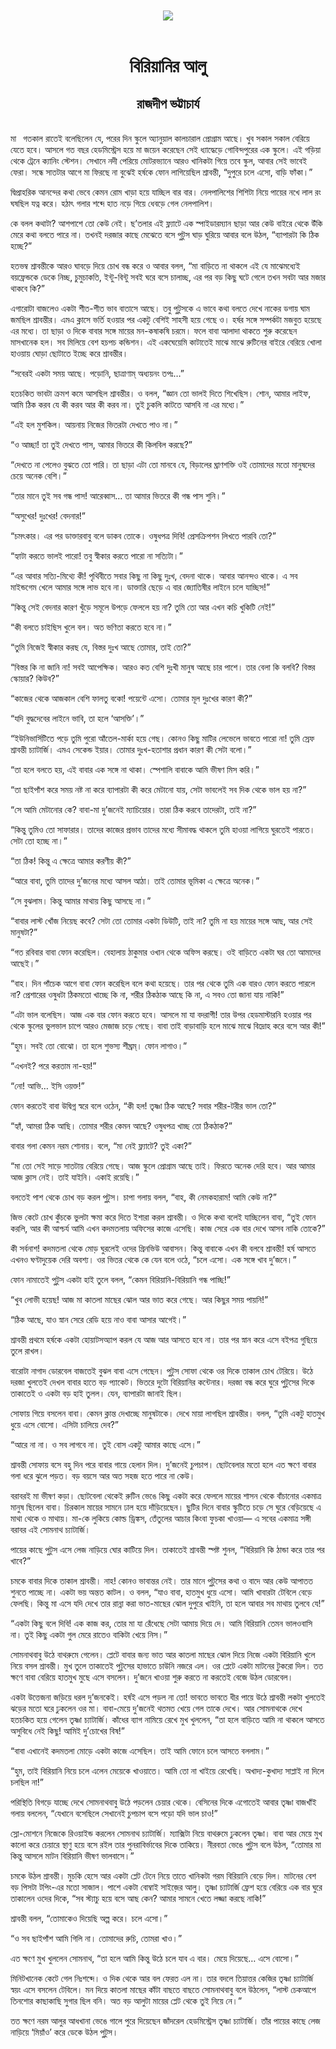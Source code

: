 <div align=center> <img src="../../metadata/images/rabibasariya/বিরিয়ানির-আলু-রাজদীপ-ভট্টাচার্য.jpg" align="center"></div><br><h1 align=center>বিরিয়ানির আলু</h1>
<h2 align=center>রাজদীপ ভট্টাচার্য</h2><br>মা  গতকাল রাতেই বলেছিলেন যে, পরের দিন স্কুলে অ্যানুয়াল কালচারাল প্রোগ্রাম আছে। খুব সকাল সকাল বেরিয়ে যেতে হবে। আসলে গত বছর হেডমিস্ট্রেস হয়ে মা জয়েন করেছেন সেই ধ্যাদ্ধেড়ে গোবিন্দপুরের এক স্কুলে। এই গড়িয়া থেকে ট্রেনে ক্যানিং স্টেশন। সেখানে নদী পেরিয়ে মোটরভ্যানে আরও খানিকটা গিয়ে তবে স্কুল, আবার সেই ভাবেই ফেরা। সন্ধে সাতটার আগে মা ফিরছে না বুঝেই হর্ষকে ফোন লাগিয়েছিল শ্রাবন্তী, “দুপুরে চলে এসো, বাড়ি ফাঁকা।”

দ্বিপ্রাহরিক আনন্দের কথা ভেবে কেমন রোম খাড়া হয়ে যাচ্ছিল বার বার। নেলপালিশের শিশিটা নিয়ে পায়ের নখে লাল রং ঘষছিল যত্ন করে। হঠাৎ গলার শব্দে হাত নড়ে গিয়ে ধেবড়ে গেল নেলপালিশ।

কে বলল কথাটা? আশপাশে তো কেউ নেই। ছ’তলার এই ফ্ল্যাটে এক স্পাইডারম্যান ছাড়া আর কেউ বাইরে থেকে উঁকি মেরে কথা বলতে পারে না। তখনই দরজার কাছে মেঝেতে বসে পুটুস ঘাড় ঘুরিয়ে আবার বলে উঠল, “ব্যাপারটা কি ঠিক হচ্ছে?”

হতভম্ব শ্রাবন্তীকে আরও ঘাবড়ে দিয়ে চোখ বন্ধ করে ও আবার বলল, “মা বাড়িতে না থাকলে এই যে মাঝেমধ্যেই বয়ফ্রেন্ডকে ডেকে নিচ্ছ, চুমুচাকতি, ইন্টু-বিন্টু সবই ঘরে বসে চালাচ্ছ, এর পর বড় কিছু ঘটে গেলে তখন সবটা আর মজার থাকবে কি?”

এগারোটা বাজলেও একটা শীত-শীত ভাব বাতাসে আছে। তবু পুটুসকে এ ভাবে কথা বলতে দেখে নাকের ডগায় ঘাম জমছিল শ্রাবন্তীর। এমএ ক্লাসে ভর্তি হওয়ার পর একটু বেশিই সাহসী হয়ে গেছে ও। হর্ষর সঙ্গে সম্পর্কটা মজবুত হয়েছে এর মধ্যে। তা ছাড়া ও দিকে বাবার সঙ্গে মায়ের মন-কষাকষি চরমে। ফলে বাবা আলাদা থাকতে শুরু করেছেন মাসখানেক হল। সব মিলিয়ে বেশ হচপচ কন্ডিশন। এই একঘেয়েমি কাটাতেই মাঝে মাঝে রুটিনের বাইরে বেরিয়ে খোলা হাওয়ায় ঘোড়া ছোটাতে ইচ্ছে করে শ্রাবন্তীর।

“সবেরই একটা সময় আছে। পড়োনি, ছাত্রাণাম্ অধ্যয়নং তপঃ…”

হতচকিত ভাবটা ক্রমশ কমে আসছিল শ্রাবন্তীর। ও বলল, “জ্ঞান তো ভালই দিতে শিখেছিস। শোন, আমার লাইফ, আমি ঠিক করব যে কী করব আর কী করব না। তুই চুকলি কাটতে আসবি না এর মধ্যে।”

“এই হল মুশকিল। আয়নায় নিজের ভিতরটা দেখতে পাও না।”

“ও আচ্ছা! তা তুই দেখতে পাস, আমার ভিতরে কী কিলবিল করছে?”

“দেখতে না পেলেও বুঝতে তো পারি। তা ছাড়া এটা তো মানবে যে, বিড়ালের ঘ্রাণশক্তি ওই তোমাদের মতো মানুষদের চেয়ে অনেক বেশি।”

“তার মানে তুই সব গন্ধ পাস! আরেব্বাস… তা আমার ভিতরে কী গন্ধ পাস শুনি।”

“অসুখের! দুঃখের! বেদনার!”

“চমৎকার। এর পর ডাক্তারবাবু বলে ডাকব তোকে। ওষুধপত্র দিবি! প্রেসক্রিপশন লিখতে পারবি তো?”

“হ্যাটা করতে ভালই পারো! তবু স্বীকার করতে পারো না সত্যিটা।”

“এর আবার সত্যি-মিথ্যে কী! পৃথিবীতে সবার কিছু না কিছু দুঃখ, বেদনা থাকে। আবার আনন্দও থাকে। এ সব মাইন্ডগেম খেলে আমার সঙ্গে লাভ হবে না। ডাক্তারি ছেড়ে এ বার জ্যোতিষীর লাইনে চলে যাচ্ছিস!”

“কিন্তু সেই বেদনার কারণ খুঁড়ে সমূলে উপড়ে ফেললে হয় না? তুমি তো আর এখন কচি খুকিটি নেই!”

“কী বলতে চাইছিস খুলে বল। অত ভণিতা করতে হবে না।”

“তুমি নিজেই স্বীকার করছ যে, বিস্তর দুঃখ আছে তোমার, তাই তো?”

“বিস্তর কি না জানি না! সবই আপেক্ষিক। আরও কত বেশি দুঃখী মানুষ আছে চার পাশে। তার বেলা কি বলবি? বিস্তর স্কোয়ার? কিউব?”

“কাজের থেকে আজকাল বেশি ফালতু বকো! পয়েন্টে এসো। তোমার মূল দুঃখের কারণ কী?”

“যদি বুদ্ধদেবের লাইনে ভাবি, তা হলে ‘আসক্তি’।”

“ইউনিভার্সিটিতে পড়ে তুমি পুরো আঁতেল-মার্কা হয়ে গেছ। কোনও কিছু মাটির লেভেলে ভাবতে পারো না! তুমি স্রেফ শ্রাবন্তী চ্যাটার্জি। এমএ সেকেন্ড ইয়ার। তোমার দুঃখ-হতাশার প্রধান কারণ কী সেটা বলো।”

“তা হলে বলতে হয়, এই বাবার এক সঙ্গে না থাকা। স্পেশালি বাবাকে আমি ভীষণ মিস করি।”

“তা ছাইপাঁশ করে সময় নষ্ট না করে ব্যাপারটা কী করে মেটানো যায়, সেটা ভাবলেই সব দিক থেকে ভাল হয় না?”

“সে আমি মেটানোর কে? বাবা-মা দু’জনেই ম্যাচিয়োর। তারা ঠিক করবে তাদেরটা, তাই না?”

“কিন্তু তুমিও তো সাফারার। তাদের কাজের প্রভাব তাদের মধ্যে সীমাবদ্ধ থাকলে তুমি হাওয়া লাগিয়ে ঘুরতেই পারতে। সেটা তো হচ্ছে না।”

“তা ঠিক! কিন্তু এ ক্ষেত্রে আমার করণীয় কী?”

“আরে বাবা, তুমি তাদের দু’জনের মধ্যে আসল আঠা। তাই তোমার ভূমিকা এ ক্ষেত্রে অনেক।”

“সে বুঝলাম। কিন্তু আমার মাথায় কিছু আসছে না।”

“বাবার লাস্ট খোঁজ নিয়েছ কবে? সেটা তো তোমার একটা ডিউটি, তাই না? তুমি না হয় মায়ের সঙ্গে আছ, আর সেই মানুষটা?”

“গত রবিবার বাবা ফোন করেছিল। বেহালায় ঠাকুমার ওখান থেকে অফিস করছে। ওই বাড়িতে একটা ঘর তো আমাদের আছেই।”

“বাহ। দিন পাঁচেক আগে বাবা ফোন করেছিল বলে কথা হয়েছে। তার পর থেকে তুমি এক বারও ফোন করতে পারলে না? প্রেশারের ওষুধটা ঠিকমতো খাচ্ছে কি না, শরীর ঠিকঠাক আছে কি না, এ সবও তো জানা যায় নাকি!”

“এটা ভাল বলেছিস। আজ এক বার ফোন করতে হবে। আসলে মা যা বদরাগী! তার উপর হেডমাস্টারনি হওয়ার পর থেকে স্কুলের ভুলভাল চাপে আরও মেজাজ চড়ে গেছে। বাবা তাই বাড়াবাড়ি হলে মাঝে মাঝে বিদ্রোহ করে বসে আর কী!”

“হুম। সবই তো বোঝো। তা হলে শুভস্য শীঘ্রম্‌। ফোন লাগাও।”

“এখনই? পরে করতাম না-হয়!”

“নো! আভি… ইসি ওয়ক্ত!”




ফোন করতেই বাবা উদ্বিগ্ন স্বরে বলে ওঠেন, “কী হল! তৃষ্ণা ঠিক আছে? সবার শরীর-টরীর ভাল তো?”

“হ্যাঁ, আমরা ঠিক আছি। তোমার শরীর কেমন আছে? ওষুধপত্র খাচ্ছ তো ঠিকঠাক?”

বাবার গলা কেমন নরম শোনায়। বলে, “মা নেই ফ্ল্যাটে? তুই একা?”

“মা তো সেই সাড়ে সাতটায় বেরিয়ে গেছে। আজ স্কুলে প্রোগ্রাম আছে তাই। ফিরতে অনেক দেরি হবে। আর আমার আজ ক্লাস নেই। তাই যাইনি। একাই রয়েছি।”

বলতেই পাশ থেকে চোখ বড় করল পুটুস। চাপা গলায় বলল, “বাহ, কী নেমকহারাম! আমি কেউ না?”

জিভ কেটে চোখ কুঁচকে ভুলটা ক্ষমা করে দিতে ইশারা করল শ্রাবন্তী। ও দিকে কথা বলেই যাচ্ছিলেন বাবা, “তুই ফোন করলি, আর কী আশ্চর্য আমি এখন কদমতলায় অফিসের কাজে এসেছি। কাজ সেরে এক বার দেখে আসব নাকি তোকে?”

কী সর্বনাশ! কদমতলা থেকে মোড় ঘুরলেই ওদের গ্রিনভিউ আবাসন। কিন্তু বাবাকে এখন কী বলবে শ্রাবন্তী! হর্ষ আসতে এখনও ঘণ্টাদুয়েক দেরি অবশ্য। ওর ভিতর থেকে কে যেন বলে ওঠে, “চলে এসো। এক সঙ্গে খাব দু’জনে।”

ফোন নামাতেই পুটুস একটা হাই তুলে বলল, “কেমন বিরিয়ানি-বিরিয়ানি গন্ধ পাচ্ছি!”

“খুব লোভী হয়েছ! আজ মা কাতলা মাছের ঝোল আর ভাত করে গেছে। আর কিছুর সময় পায়নি!”

“ঠিক আছে, যাও স্নান সেরে রেডি হয়ে নাও বাবা আসার আগেই।”

শ্রাবন্তী প্রথমে হর্ষকে একটা হোয়াটসঅ্যাপ করল যে আজ আর আসতে হবে না। তার পর স্নান করে এসে বইপত্র গুছিয়ে তুলে রাখল।




বারোটা নাগাদ ডোরবেল বাজতেই বুঝল বাবা এসে গেছেন। পুটুস সোফা থেকে ওর দিকে তাকাল চোখ টেরিয়ে। উঠে দরজা খুলতেই দেখল বাবার হাতে বড় প্যাকেট। ভিতরে দুটো বিরিয়ানির কন্টেনার। দরজা বন্ধ করে ঘুরে পুটুসের দিকে তাকাতেই ও একটা বড় হাই তুলল। যেন, ব্যাপারটা জানাই ছিল।

সোফায় গিয়ে বসলেন বাবা। কেমন ক্লান্ত দেখাচ্ছে মানুষটাকে। দেখে মায়া লাগছিল শ্রাবন্তীর। বলল, “তুমি একটু হাতমুখ ধুয়ে এসে বোসো। এসিটা চালিয়ে দেব?”

“আরে না না। ও সব লাগবে না। তুই বোস একটু আমার কাছে এসে।”

শ্রাবন্তী সোফায় বসে বহু দিন পরে বাবার গায়ে হেলান দিল। দু’জনেই চুপচাপ। ছোটবেলার মতো হলে এত ক্ষণে বাবার গলা ধরে ঝুলে পড়ত। বড় বয়সে আর অত সহজ হতে পারে না কেউ।

বরাবরই মা ভীষণ কড়া। ছোটবেলা থেকেই রুটিন ভেঙে কিছু একটা করে ফেললে মায়ের শাসন থেকে বাঁচানোর একমাত্র মানুষ ছিলেন বাবা। চিরকাল মায়ের সামনে ঢাল হয়ে দাঁড়িয়েছেন। ছুটির দিনে বাবার স্কুটিতে চড়ে সে ঘুরে বেড়িয়েছে এ মাথা থেকে ও মাথায়। মা-কে লুকিয়ে কোল্ড ড্রিঙ্কস, তেঁতুলের আচার কিংবা ফুচকা খাওয়া— এ সবের একমাত্র সঙ্গী বরাবর এই সোমনাথ চ্যাটার্জি।

পায়ের কাছে পুটুস এসে লেজ নাড়িয়ে ঘোর কাটিয়ে দিল। তাকাতেই শ্রাবন্তী স্পষ্ট শুনল, “বিরিয়ানি কি ঠান্ডা করে তার পর খাবে?”

চমকে বাবার দিকে তাকাল শ্রাবন্তী। নাহ! কোনও ভাবান্তর নেই। তার মানে পুটুসের কথা ও বাদে আর কেউ আপাতত শুনতে পাচ্ছে না। একটা ভয় অন্তত কাটল। ও বলল, “যাও বাবা, হাতমুখ ধুয়ে এসো। আমি খাবারটা টেবিলে বেড়ে ফেলছি। কিন্তু মা এসে যদি দেখে তার রান্না করা ভাত-মাছের ঝোল দুপুরে খাইনি, তা হলে আবার সব মাথায় তুলবে যে!”

“একটা কিছু বলে দিবি! এক কাজ কর, তোর মা যা রেঁধেছে সেটা আমায় দিয়ে দে। আমি বিরিয়ানি তেমন ভালওবাসি না। তুই কিছু একটা গুল মেরে রাতেও বাকিটা খেয়ে নিস।”

সোমনাথবাবু উঠে বাথরুমে গেলেন। প্লেটে বাবার জন্য ভাত আর কাতলা মাছের ঝোল দিয়ে নিজে একটা বিরিয়ানি খুলে নিয়ে বসল শ্রাবন্তী। মুখ তুলে তাকাতেই পুটুসের হাভাতে চাউনি নজরে এল। ওর প্লেটে একটা মাটনের টুকরো দিল। তত ক্ষণে বাবা বেরিয়ে হাতমুখ মুছে এসে বসলেন। দু’জনে খাওয়া শুরু করতে না করতেই বেজে উঠল ডোরবেল।

একটা উত্তেজনা জড়িয়ে ধরল দু’জনকেই। হর্ষই এসে পড়ল না তো! ভাবতে ভাবতে ধীর পায়ে উঠে শ্রাবন্তী লকটা খুলতেই ঝড়ের মতো ঘরে ঢুকলেন ওর মা। বাবা-মেয়ে দু’জনেই থতমত খেয়ে গেল তাকে দেখে। আর সোমনাথকে দেখে হতচকিত হয়ে গেলেন তৃষ্ণা চ্যাটার্জি। কাঁধের ব্যাগ নামিয়ে রেখে মুখ খুললেন, “তা হলে বাড়িতে আমি না থাকলে আসতে অসুবিধে নেই কিছু! আমিই দু’চোখের বিষ!”

“বাবা এখানেই কদমতলা মোড়ে একটা কাজে এসেছিল। তাই আমি ফোনে চলে আসতে বললাম।”

“হুম, তাই বিরিয়ানি নিয়ে চলে এলেন মেয়েকে খাওয়াতে। আমি তো না খাইয়ে রেখেছি। অখাদ্য-কুখাদ্য সাপ্লাই না দিলে চলছিল না!”

পরিস্থিতি বিগড়ে যাচ্ছে দেখে সোমনাথবাবু উঠে পড়লেন চেয়ার থেকে। বেসিনের দিকে এগোতেই আবার তৃষ্ণা বাজখাঁই গলায় বললেন, “যেখানে বসেছিলে সেখানেই চুপচাপ বসে পড়ো যদি ভাল চাও!”

স্লো-মোশনে নিজেকে রিওয়াইন্ড করলেন সোমনাথ চ্যাটার্জি। ম্যাক্সিটা নিয়ে বাথরুমে ঢুকলেন তৃষ্ণা। বাবা আর মেয়ে মুখ কালো করে চেয়ারে স্থাণু হয়ে বসে রইল তার পুনরাবির্ভাবের দিকে তাকিয়ে। নীরবতা ভেঙে পুটুস বলে উঠল, “তোমার মা কিন্তু আসলে মাটন বিরিয়ানি ভীষণ ভালবাসে।”

চমকে উঠল শ্রাবন্তী। মুচকি হেসে আর একটা প্লেট টেনে নিয়ে তাতে খানিকটা গরম বিরিয়ানি বেড়ে দিল। মাটনের বেশ বড় পিসটা টপিং-এর মতো সাজাল। পাশে একটা বোম্বাই সাইজ়ের আলু। তৃষ্ণা চ্যাটার্জি ফ্রেশ হয়ে বেরিয়ে এক বার ঘুরে তাকালেন ওদের দিকে, “সব স্ট্যাচু হয়ে বসে আছ কেন? আমার সামনে খেতে লজ্জা করছে নাকি!”

শ্রাবন্তী বলল, “তোমাকেও দিয়েছি অল্প করে। চলে এসো।”

“ও সব ছাইপাঁশ আমি গিলি না। তোমাদের রুচি, তোমরা খাও।”

এত ক্ষণে মুখ খুললেন সোমনাথ, “তা হলে আমি কিন্তু উঠে চলে যাব এ বার। মেয়ে দিয়েছে… এসে বোসো।”

মিনিটখানেক কেটে গেল নিঃশব্দে। ও দিক থেকে আর বল ফেরত এল না। তার বদলে তিয়াত্তর কেজির তৃষ্ণা চ্যাটার্জি স্বয়ং এসে বসলেন টেবিলে। মন দিয়ে কাতলা মাছের কাঁটা বাছতে বাছতে সোমনাথবাবু বলে উঠলেন, “লাস্ট চেকআপে তিনশোর কাছাকাছি সুগার ছিল বনি। অত বড় আলুটা মায়ের প্লেট থেকে তুই নিয়ে নে।”

তত ক্ষণে নরম আলুর আধখানা ভেঙে গালে পুরে দিয়েছেন জাঁদরেল হেডমিস্ট্রেস তৃষ্ণা চ্যাটার্জি। তাঁর পায়ের কাছে লেজ নাড়িয়ে ‘মিয়াঁও’ করে ডেকে উঠল পুটুস।